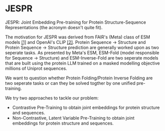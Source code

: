 # JESPR
JESPR: Joint Embedding Pre-training for Protein Structure-Sequence Representations (the acronym doesn't quite fit). 

The motivation for JESPR was derived from FAIR's (Meta) class of ESM models [[1]](https://github.com/facebookresearch/esm) and OpenAI's CLIP [[2]](https://github.com/openai/CLIP). Protein Sequence &rarr; Structure and Protein Sequence &rarr; Structure prediction are generally worked upon as two seperate tasks. As presented by Meta's ESM, ESM-Fold (model responsible for Sequence &rarr; Structure) and  ESM-Inverse-Fold are two seperate models that are built using the protein LLM trained on a masked modelling objective millions of Uniprot sequences.

We want to question whether Protein Folding/Protein Inverse Folding are two seperate tasks or can they be solved togther by one unified pre-training. 

We try two approaches to tackle our problem:
- Contrastive Pre-Training to obtain joint embeddings for protein structure and sequences.
- Non-Contrastive, Latent Variable Pre-Training to obtain joint embeddings for protein structure and sequences.
